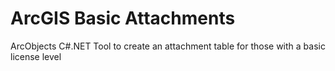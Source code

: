 # ArcGIS Basic Attachments
ArcObjects C#.NET Tool to create an attachment table for those with a basic license level

